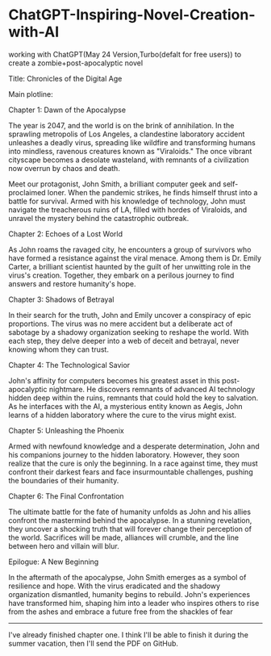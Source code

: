 # ChatGPT-Inspiring-Novel-Creation-with-AI
working with ChatGPT(May 24 Version,Turbo(defalt for free users)) to create a zombie+post-apocalyptic novel

Title: Chronicles of the Digital Age

Main plotline:

Chapter 1: Dawn of the Apocalypse

The year is 2047, and the world is on the brink of annihilation. In the sprawling metropolis of Los Angeles, a clandestine laboratory accident unleashes a deadly virus, spreading like wildfire and transforming humans into mindless, ravenous creatures known as "Viraloids." The once vibrant cityscape becomes a desolate wasteland, with remnants of a civilization now overrun by chaos and death.

Meet our protagonist, John Smith, a brilliant computer geek and self-proclaimed loner. When the pandemic strikes, he finds himself thrust into a battle for survival. Armed with his knowledge of technology, John must navigate the treacherous ruins of LA, filled with hordes of Viraloids, and unravel the mystery behind the catastrophic outbreak.

Chapter 2: Echoes of a Lost World

As John roams the ravaged city, he encounters a group of survivors who have formed a resistance against the viral menace. Among them is Dr. Emily Carter, a brilliant scientist haunted by the guilt of her unwitting role in the virus's creation. Together, they embark on a perilous journey to find answers and restore humanity's hope.

Chapter 3: Shadows of Betrayal

In their search for the truth, John and Emily uncover a conspiracy of epic proportions. The virus was no mere accident but a deliberate act of sabotage by a shadowy organization seeking to reshape the world. With each step, they delve deeper into a web of deceit and betrayal, never knowing whom they can trust.

Chapter 4: The Technological Savior

John's affinity for computers becomes his greatest asset in this post-apocalyptic nightmare. He discovers remnants of advanced AI technology hidden deep within the ruins, remnants that could hold the key to salvation. As he interfaces with the AI, a mysterious entity known as Aegis, John learns of a hidden laboratory where the cure to the virus might exist.

Chapter 5: Unleashing the Phoenix

Armed with newfound knowledge and a desperate determination, John and his companions journey to the hidden laboratory. However, they soon realize that the cure is only the beginning. In a race against time, they must confront their darkest fears and face insurmountable challenges, pushing the boundaries of their humanity.

Chapter 6: The Final Confrontation

The ultimate battle for the fate of humanity unfolds as John and his allies confront the mastermind behind the apocalypse. In a stunning revelation, they uncover a shocking truth that will forever change their perception of the world. Sacrifices will be made, alliances will crumble, and the line between hero and villain will blur.

Epilogue: A New Beginning

In the aftermath of the apocalypse, John Smith emerges as a symbol of resilience and hope. With the virus eradicated and the shadowy organization dismantled, humanity begins to rebuild. John's experiences have transformed him, shaping him into a leader who inspires others to rise from the ashes and embrace a future free from the shackles of fear
____________________________________________________________________________________________________________________________________________________________________

I've already finished chapter one. I think I'll be able to finish it during the summer vacation, then I'll send the PDF on GitHub.
